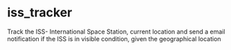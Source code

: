 # iss_tracker
Track the ISS- International Space Station, current location and send a email notification if the ISS is  in visible condition, given  the geographical location
